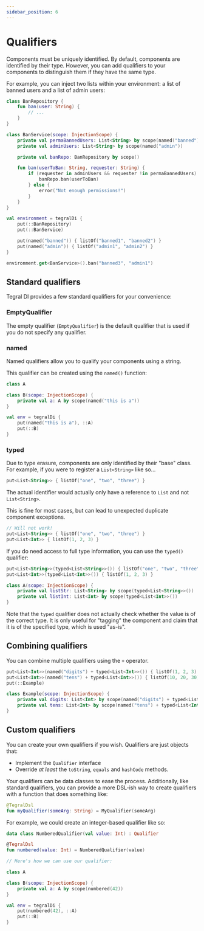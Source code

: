 ```yaml
---
sidebar_position: 6
---
```


# Qualifiers

Components must be uniquely identified. By default, components are identified by their type. However, you can add qualifiers to your components to distinguish them if they have the same type.

For example, you can inject two lists within your environment: a list of banned users and a list of admin users:

```kotlin
class BanRepository {
    fun ban(user: String) {
        // ...
    }
}

class BanService(scope: InjectionScope) {
    private val permaBannedUsers: List<String> by scope(named("banned"))
    private val adminUsers: List<String> by scope(named("admin"))

    private val banRepo: BanRepository by scope()

    fun ban(userToBan: String, requester: String) {
        if (requester in adminUsers && requester !in permaBannedUsers) {
            banRepo.ban(userToBan)
        } else {
            error("Not enough permissions!")
        }
    }
}

val environment = tegralDi {
    put(::BanRepository)
    put(::BanService)

    put(named("banned")) { listOf("banned1", "banned2") }
    put(named("admin")) { listOf("admin1", "admin2") }
}

environment.get<BanService>().ban("banned3", "admin1")
```

## Standard qualifiers

Tegral DI provides a few standard qualifiers for your convenience:

### EmptyQualifier

The empty qualifier (`EmptyQualifier`) is the default qualifier that is used if you do not specify any qualifier.

### named

Named qualifiers allow you to qualify your components using a string.

This qualifier can be created using the `named()` function:

```kotlin
class A

class B(scope: InjectionScope) {
    private val a: A by scope(named("this is a"))
}

val env = tegralDi {
    put(named("this is a"), ::A)
    put(::B)
}
```

### typed

Due to type erasure, components are only identified by their "base" class. For example, if you were to register a `List<String>` like so...

```kotlin
put<List<String>> { listOf("one", "two", "three") }
```

The actual identifier would actually only have a reference to `List` and not `List<String>`.

This is fine for most cases, but can lead to unexpected duplicate component exceptions.

```kotlin
// Will not work!
put<List<String>> { listOf("one", "two", "three") }
put<List<Int>> { listOf(1, 2, 3) }
```

If you do need access to full type information, you can use the `typed()` qualifier:

```kotlin
put<List<String>>(typed<List<String>>()) { listOf("one", "two", "three") }
put<List<Int>>(typed<List<Int>>()) { listOf(1, 2, 3) }

class A(scope: InjectionScope) {
    private val listStr: List<String> by scope(typed<List<String>>())
    private val listInt: List<Int> by scope(typed<List<Int>>())
}
```

Note that the `typed` qualifier does not actually check whether the value is of the correct type. It is only useful for "tagging" the component and claim that it is of the specified type, which is used "as-is".

## Combining qualifiers

You can combine multiple qualifiers using the `+` operator.

```kotlin
put<List<Int>>(named("digits") + typed<List<Int>>()) { listOf(1, 2, 3) }
put<List<Int>>(named("tens") + typed<List<Int>>()) { listOf(10, 20, 30) }
put(::Example)

class Example(scope: InjectionScope) {
    private val digits: List<Int> by scope(named("digits") + typed<List<Int>>())
    private val tens: List<Int> by scope(named("tens") + typed<List<Int>>())
}
```

## Custom qualifiers

You can create your own qualifiers if you wish. Qualifiers are just objects that:

- Implement the `Qualifier` interface
- Override *at least* the `toString`, `equals` and `hashCode` methods.

Your qualifiers can be data classes to ease the process. Additionally, like standard qualifiers, you can provide a more DSL-ish way to create qualifiers with a function that does something like:

```kotlin
@TegralDsl
fun myQualifier(someArg: String) = MyQualifier(someArg)
```

For example, we could create an integer-based qualifier like so:

```kotlin
data class NumberedQualifier(val value: Int) : Qualifier

@TegralDsl
fun numbered(value: Int) = NumberedQualifier(value)

// Here's how we can use our qualifier:

class A

class B(scope: InjectionScope) {
    private val a: A by scope(numbered(42))
}

val env = tegralDi {
    put(numbered(42), ::A)
    put(::B)
}
```
